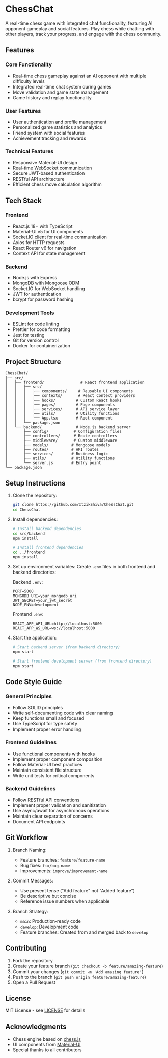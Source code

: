 # ChessChat

A real-time chess game with integrated chat functionality, featuring AI opponent gameplay and social features. Play chess while chatting with other players, track your progress, and engage with the chess community.

## Features

### Core Functionality
- Real-time chess gameplay against an AI opponent with multiple difficulty levels
- Integrated real-time chat system during games
- Move validation and game state management
- Game history and replay functionality

### User Features
- User authentication and profile management
- Personalized game statistics and analytics
- Friend system with social features
- Achievement tracking and rewards

### Technical Features
- Responsive Material-UI design
- Real-time WebSocket communication
- Secure JWT-based authentication
- RESTful API architecture
- Efficient chess move calculation algorithm

## Tech Stack

### Frontend
- React.js 18+ with TypeScript
- Material-UI v5 for UI components
- Socket.IO client for real-time communication
- Axios for HTTP requests
- React Router v6 for navigation
- Context API for state management

### Backend
- Node.js with Express
- MongoDB with Mongoose ODM
- Socket.IO for WebSocket handling
- JWT for authentication
- bcrypt for password hashing

### Development Tools
- ESLint for code linting
- Prettier for code formatting
- Jest for testing
- Git for version control
- Docker for containerization

## Project Structure

```
ChessChat/
├── src/
│   ├── frontend/                # React frontend application
│   │   ├── src/
│   │   │   ├── components/     # Reusable UI components
│   │   │   ├── contexts/       # React Context providers
│   │   │   ├── hooks/         # Custom React hooks
│   │   │   ├── pages/         # Page components
│   │   │   ├── services/      # API service layer
│   │   │   ├── utils/         # Utility functions
│   │   │   └── App.tsx        # Root component
│   │   └── package.json
│   └── backend/               # Node.js backend server
│       ├── config/           # Configuration files
│       ├── controllers/      # Route controllers
│       ├── middleware/       # Custom middleware
│       ├── models/          # Mongoose models
│       ├── routes/          # API routes
│       ├── services/        # Business logic
│       ├── utils/           # Utility functions
│       └── server.js        # Entry point
└── package.json
```

## Setup Instructions

1. Clone the repository:
   ```bash
   git clone https://github.com/ItzikShiva/ChessChat.git
   cd ChessChat
   ```

2. Install dependencies:
   ```bash
   # Install backend dependencies
   cd src/backend
   npm install

   # Install frontend dependencies
   cd ../frontend
   npm install
   ```

3. Set up environment variables:
   Create `.env` files in both frontend and backend directories:

   Backend `.env`:
   ```
   PORT=5000
   MONGODB_URI=your_mongodb_uri
   JWT_SECRET=your_jwt_secret
   NODE_ENV=development
   ```

   Frontend `.env`:
   ```
   REACT_APP_API_URL=http://localhost:5000
   REACT_APP_WS_URL=ws://localhost:5000
   ```

4. Start the application:
   ```bash
   # Start backend server (from backend directory)
   npm start

   # Start frontend development server (from frontend directory)
   npm start
   ```

## Code Style Guide

### General Principles
- Follow SOLID principles
- Write self-documenting code with clear naming
- Keep functions small and focused
- Use TypeScript for type safety
- Implement proper error handling

### Frontend Guidelines
- Use functional components with hooks
- Implement proper component composition
- Follow Material-UI best practices
- Maintain consistent file structure
- Write unit tests for critical components

### Backend Guidelines
- Follow RESTful API conventions
- Implement proper validation and sanitization
- Use async/await for asynchronous operations
- Maintain clear separation of concerns
- Document API endpoints

## Git Workflow

1. Branch Naming:
   - Feature branches: `feature/feature-name`
   - Bug fixes: `fix/bug-name`
   - Improvements: `improve/improvement-name`

2. Commit Messages:
   - Use present tense ("Add feature" not "Added feature")
   - Be descriptive but concise
   - Reference issue numbers when applicable

3. Branch Strategy:
   - `main`: Production-ready code
   - `develop`: Development code
   - Feature branches: Created from and merged back to `develop`

## Contributing

1. Fork the repository
2. Create your feature branch (`git checkout -b feature/amazing-feature`)
3. Commit your changes (`git commit -m 'Add amazing feature'`)
4. Push to the branch (`git push origin feature/amazing-feature`)
5. Open a Pull Request

## License

MIT License - see [LICENSE](LICENSE) for details

## Acknowledgments

- Chess engine based on [chess.js](https://github.com/jhlywa/chess.js)
- UI components from [Material-UI](https://mui.com/)
- Special thanks to all contributors 
